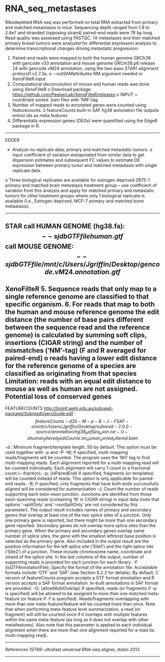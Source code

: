 # RNA_seq_metastases
Ribodepleted RNA-seq was performed on total RNA extracted from primary and matched metastases in mice. Sequencing depth ranged from 1.9 to 2.8e7 and stranded (opposing strand) paired-end reads were 76 bp long. Read quality was assessed using FASTQC.
14 metastases and their matched primary breast tumors were analyzed for differential expression analysis to determine transcriptional changes driving metastatic progression:
1.	Paired-end reads were mapped to both the human genome GRCh38 with gencode v33 annotation and mouse genome GRCm38.p6 release 24 with gencode vM24 annotation, using the two-pass STAR1 alignment protocol1 v2.7.3a.
o	--outSAMattributes NM argument needed or XenoFilteR input
2.	Computational deconvolution of mouse and human reads was done using XenoFilteR
o	Download package: https://github.com/PeeperLab/XenoFilteR/releases
o	INPUT = coordinate sorted .bam files with ‘NM’-tag
3.	Number of mapped reads to annotated genes were counted using featurecounts.
o	featureCounts built-in SAF hg38 annotation file outputs entrez ids as meta features
4.	Differentially expression genes (DEGs) were quantified using the EdgeR package in R.
------------------------------------------------------------------------------------------------------------------------------------------
EDGER
-	Analyze no replicate data; primary and matched metastatic tumors. 
o	Input coefficient of variation extrapolated from similar data to get dispersion estimates and subsequent FC values to estimate DE expression between primary tumor and matched metastasis with single replicate data. 

o	Three biological replicates are available for estrogen deprived ZR75-1 primary and matched brain metastasis treatment group – use coefficient of variation from this analysis and apply for matched primary and metastatic tumors for other treatment groups where only 1 biological replicate is available (I.e., Estrogen deprived, MCF-7 primary and matched bone metastasis).

------------------------------------------------------------------------------------------------------------------------------------------
STAR
call HUMAN GENOME (hg38.fa): $$-- sjdbGTFfile human.gtf$$
call MOUSE GENOME: $$--sjdbGTFfile /mnt/c/Users/Jgriffin/Desktop/gencode.vM24.annotation.gtf$$
------------------------------------------------------------------------------------------------------------------------------------------
XenoFilteR
5.	Sequence reads that only map to a single reference genome are classified to that specific organism.
6.	For reads that map to both the human and mouse reference genome the edit distance (the number of base pairs different between the sequence read and the reference genome) is calculated by summing soft clips, insertions (CIGAR string) and the number of mismatches (‘NM’-tag) (F and R averaged for paired-end)
o	reads having a lower edit distance for the reference genome of a species are classified as originating from that species
Limitation: reads with an equal edit distance to mouse as well as human are not assigned. Potential loss of conserved genes
------------------------------------------------------------------------------------------------------------------------------------------
FEATURECOUNTS http://bioinf.wehi.edu.au/subread-package/SubreadUsersGuide.pdf :
$$
featureCounts -d 20 -M -p -B -J -F SAF -a /mnt/c/Users/Jgriffin/Desktop/subread-2.0.0-source/annotation/hg38_RefSeq_exon.txt -O -o human_filtered_featCounts.txt _human_sorted_Filtered.bam  
$$
-d <int>; Minimum fragment/template length, 50 by default. This option must be used together with -p and -P
-M; If specified, multi-mapping reads/fragments will be counted. The program uses the ‘NH’ tag to find multi-mapping reads. Each alignment reported for a multi-mapping read will be counted individually. Each alignment will carry 1 count or a fractional count (--fraction).
-p; (isPairedEnd) If specified, fragments (or templates) will be counted instead of reads. This option is only applicable for paired-end reads.
-B; If specified, only fragments that have both ends successfully aligned will be considered for summarization
-J; Count the number of reads supporting each exon-exon junction. Junctions are identified from those exon-spanning reads (containing ‘N’ in CIGAR string) in input data (note that options ‘–splitOnly’ and ‘–nonSplitOnly’ are not considered by this parameter). The output result includes names of primary and secondary genes that overlap at least one of the two splice sites of a junction. Only one primary gene is reported, but there might be more than one secondary gene reported. Secondary genes do not overlap more splice sites than the primary gene. When the primary and secondary genes overlap same number of splice sites, the gene with the smallest leftmost base position is selected as the primary gene. Also included in the output result are the position information for the left splice site (‘Site1’) and the right splice site (‘Site2’) of a junction. These include chromosome name, coordinate and strand of the splice site. In the last columns of the output, number of supporting reads is provided for each junction for each library.
-F (isGTFAnnotationFile); Specify the format of the annotation file. Acceptable formats include ‘GTF’ and ‘SAF’ (see Section 6.2.2 for details). By default, C version of featureCounts program accepts a GTF format annotation and R version accepts a SAF format annotation. In-built annotations in SAF format are provided.
-O; (allowMultiOverlap) If specified, reads (or fragments if -p is specified) will be allowed to be assigned to more than one matched meta-feature (or feature if -f is specified). Reads/fragments overlapping with more than one meta-feature/feature will be counted more than once. Note that when performing meta-feature level summarization, a read (or fragment) will still be counted once if it overlaps with multiple features within the same meta-feature (as long as it does not overlap with other metafeatures). Also note that this parameter is applied to each individual alignment when there are more than one alignment reported for a read (ie. multi-mapping read).


------------------------------------------------------------------------------------------------------------------------------------------


References
1STAR: ultrafast universal RNA-seq aligner, dobin 2013

------------------------------------------------------------------------------------------------------------------------------------------

